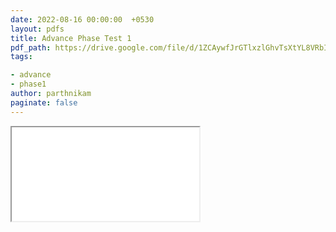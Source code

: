 ```yaml
---
date: 2022-08-16 00:00:00  +0530
layout: pdfs
title: Advance Phase Test 1
pdf_path: https://drive.google.com/file/d/1ZCAywfJrGTlxzlGhvTsXtYL8VRbIzfJa/preview?usp=sharing
tags: 

- advance
- phase1
author: parthnikam
paginate: false
---
```


<iframe class="embed-pdf" src="{{ page.pdf_path }}#toolbar=0" seamless="seamless" scrolling="no" style="overflow:hidden"></iframe>

